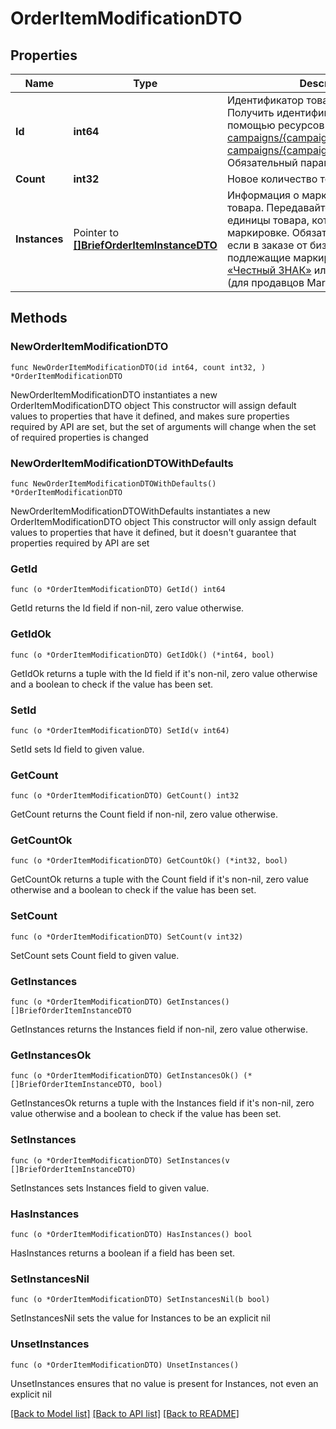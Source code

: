 # OrderItemModificationDTO

## Properties

Name | Type | Description | Notes
------------ | ------------- | ------------- | -------------
**Id** | **int64** | Идентификатор товара в рамках заказа.  Получить идентификатор можно с помощью ресурсов [GET campaigns/{campaignId}/orders](../../reference/orders/getOrders.md) или [GET campaigns/{campaignId}/orders/{orderId}](../../reference/orders/getOrder.md).  Обязательный параметр.  | 
**Count** | **int32** | Новое количество товара. | 
**Instances** | Pointer to [**[]BriefOrderItemInstanceDTO**](BriefOrderItemInstanceDTO.md) | Информация о маркировке единиц товара.  Передавайте в запросе все единицы товара, который подлежит маркировке.  Обязательный параметр, если в заказе от бизнеса есть товары, подлежащие маркировке в системе [«Честный ЗНАК»](https://честныйзнак.рф/) или [«ASL BELGISI»](https://aslbelgisi.uz) (для продавцов Market Yandex Go).  | [optional] 

## Methods

### NewOrderItemModificationDTO

`func NewOrderItemModificationDTO(id int64, count int32, ) *OrderItemModificationDTO`

NewOrderItemModificationDTO instantiates a new OrderItemModificationDTO object
This constructor will assign default values to properties that have it defined,
and makes sure properties required by API are set, but the set of arguments
will change when the set of required properties is changed

### NewOrderItemModificationDTOWithDefaults

`func NewOrderItemModificationDTOWithDefaults() *OrderItemModificationDTO`

NewOrderItemModificationDTOWithDefaults instantiates a new OrderItemModificationDTO object
This constructor will only assign default values to properties that have it defined,
but it doesn't guarantee that properties required by API are set

### GetId

`func (o *OrderItemModificationDTO) GetId() int64`

GetId returns the Id field if non-nil, zero value otherwise.

### GetIdOk

`func (o *OrderItemModificationDTO) GetIdOk() (*int64, bool)`

GetIdOk returns a tuple with the Id field if it's non-nil, zero value otherwise
and a boolean to check if the value has been set.

### SetId

`func (o *OrderItemModificationDTO) SetId(v int64)`

SetId sets Id field to given value.


### GetCount

`func (o *OrderItemModificationDTO) GetCount() int32`

GetCount returns the Count field if non-nil, zero value otherwise.

### GetCountOk

`func (o *OrderItemModificationDTO) GetCountOk() (*int32, bool)`

GetCountOk returns a tuple with the Count field if it's non-nil, zero value otherwise
and a boolean to check if the value has been set.

### SetCount

`func (o *OrderItemModificationDTO) SetCount(v int32)`

SetCount sets Count field to given value.


### GetInstances

`func (o *OrderItemModificationDTO) GetInstances() []BriefOrderItemInstanceDTO`

GetInstances returns the Instances field if non-nil, zero value otherwise.

### GetInstancesOk

`func (o *OrderItemModificationDTO) GetInstancesOk() (*[]BriefOrderItemInstanceDTO, bool)`

GetInstancesOk returns a tuple with the Instances field if it's non-nil, zero value otherwise
and a boolean to check if the value has been set.

### SetInstances

`func (o *OrderItemModificationDTO) SetInstances(v []BriefOrderItemInstanceDTO)`

SetInstances sets Instances field to given value.

### HasInstances

`func (o *OrderItemModificationDTO) HasInstances() bool`

HasInstances returns a boolean if a field has been set.

### SetInstancesNil

`func (o *OrderItemModificationDTO) SetInstancesNil(b bool)`

 SetInstancesNil sets the value for Instances to be an explicit nil

### UnsetInstances
`func (o *OrderItemModificationDTO) UnsetInstances()`

UnsetInstances ensures that no value is present for Instances, not even an explicit nil

[[Back to Model list]](../README.md#documentation-for-models) [[Back to API list]](../README.md#documentation-for-api-endpoints) [[Back to README]](../README.md)


